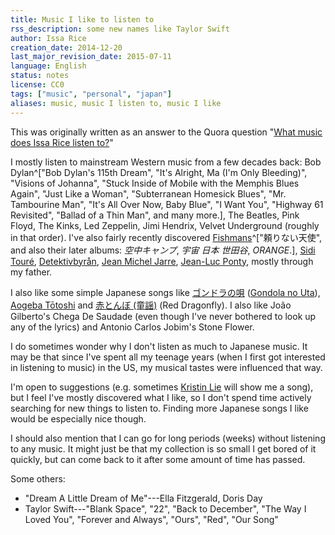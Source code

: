 ```yaml
---
title: Music I like to listen to
rss_description: some new names like Taylor Swift
author: Issa Rice
creation_date: 2014-12-20
last_major_revision_date: 2015-07-11
language: English
status: notes
license: CC0
tags: ["music", "personal", "japan"]
aliases: music, music I listen to, music I like
---
```


This was originally written as an answer to the Quora question "[What music does Issa Rice listen to?](!q)"

I mostly listen to mainstream Western music from a few decades back: Bob Dylan^["Bob Dylan's 115th Dream", "It's Alright, Ma (I'm Only Bleeding)", "Visions of Johanna", "Stuck Inside of Mobile with the Memphis Blues Again", "Just Like a Woman", "Subterranean Homesick Blues", "Mr. Tambourine Man", "It's All Over Now, Baby Blue", "I Want You",  "Highway 61 Revisited", "Ballad of a Thin Man", and many more.], The Beatles, Pink Floyd, The Kinks, Led Zeppelin, Jimi Hendrix, Velvet Underground (roughly in that order).
I've also fairly recently discovered [Fishmans](!w)^["頼りない天使", and also their later albums: *空中キャンプ*, *宇宙 日本 世田谷*, *ORANGE*.], [Sidi Touré](!w), [Detektivbyrån](!w), [Jean Michel Jarre](!w), [Jean-Luc Ponty](!w), mostly through my father.

I also like some simple Japanese songs like [ゴンドラの唄](!wja) ([Gondola no Uta](!w)), [Aogeba Tōtoshi](!w) and [赤とんぼ (童謡)](!wja) (Red Dragonfly).
I also like João Gilberto's Chega De Saudade (even though I've never bothered to look up any of the lyrics) and Antonio Carlos Jobim's Stone Flower.

I do sometimes wonder why I don't listen as much to Japanese music.
It may be that since I've spent all my teenage years (when I first got interested in listening to music) in the US, my musical tastes were influenced that way.

I'm open to suggestions (e.g. sometimes [Kristin Lie](https://www.quora.com/Kristin-Lie) will show me a song), but I feel I've mostly discovered what I like, so I don't spend time actively searching for new things to listen to.
Finding more Japanese songs I like would be especially nice though.

I should also mention that I can go for long periods (weeks) without listening to any music.
It might just be that my collection is so small I get bored of it quickly, but can come back to it after some amount of time has passed.

Some others:

- "Dream A Little Dream of Me"---Ella Fitzgerald, Doris Day
- Taylor Swift---"Blank Space", "22", "Back to December", "The Way I Loved You", "Forever and Always", "Ours", "Red", "Our Song"
